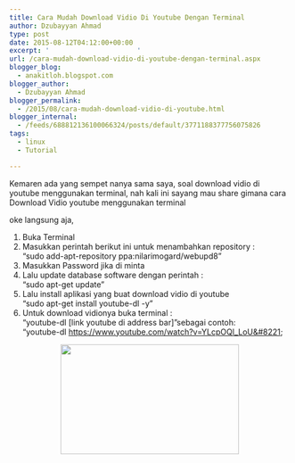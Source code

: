 ```yaml
---
title: Cara Mudah Download Vidio Di Youtube Dengan Terminal
author: Dzubayyan Ahmad
type: post
date: 2015-08-12T04:12:00+00:00
excerpt: '						'
url: /cara-mudah-download-vidio-di-youtube-dengan-terminal.aspx
blogger_blog:
  - anakitloh.blogspot.com
blogger_author:
  - Dzubayyan Ahmad
blogger_permalink:
  - /2015/08/cara-mudah-download-vidio-di-youtube.html
blogger_internal:
  - /feeds/688812136100066324/posts/default/3771188377756075826
tags:
  - linux
  - Tutorial

---
```

Kemaren ada yang sempet nanya sama saya, soal download vidio di youtube menggunakan terminal, nah kali ini sayang mau share gimana cara Download Vidio youtube menggunakan terminal

oke langsung aja,

<div style="clear: both; text-align: center;">
</div>

  1. Buka Terminal
  2. Masukkan perintah berikut ini untuk menambahkan repository :  
    &#8220;sudo add-apt-repository ppa:nilarimogard/webupd8&#8221; <tanpa tanda petik>
  3. Masukkan Password jika di minta
  4. Lalu update database software dengan perintah :<a name="more"></a>  
    &#8220;sudo apt-get update&#8221;
  5. Lalu install aplikasi yang buat download vidio di youtube  
    &#8220;sudo apt-get install youtube-dl -y&#8221;
  6. Untuk download vidionya buka terminal :  
    &#8220;youtube-dl [link youtube di address bar]&#8221;sebagai contoh:  
    &#8220;youtube-dl https://www.youtube.com/watch?v=YLcpOQl_LoU&#8221;  
    <tanpa tanda petik>

<div style="text-align: center;">
  <a style="margin-left: 1em; margin-right: 1em;" href="https://1.bp.blogspot.com/-dD2gcqoQacE/Vc7K16E0U1I/AAAAAAAAA4g/4pNDVr3uuAE/s1600/Screenshot%2Bfrom%2B2015-08-15%2B12-14-51.png"><img loading="lazy" decoding="async" src="https://1.bp.blogspot.com/-dD2gcqoQacE/Vc7K16E0U1I/AAAAAAAAA4g/4pNDVr3uuAE/s320/Screenshot%2Bfrom%2B2015-08-15%2B12-14-51.png" alt="" alt="" width="320" height="197" border="0" /></a>
</div>